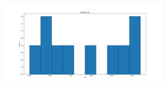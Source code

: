 ![image](https://github.com/RoobinCristopher/TUGASUAS-ROOBINCRISTOPHER-AKUNTANSI-052/blob/main/Figure_1.png)
